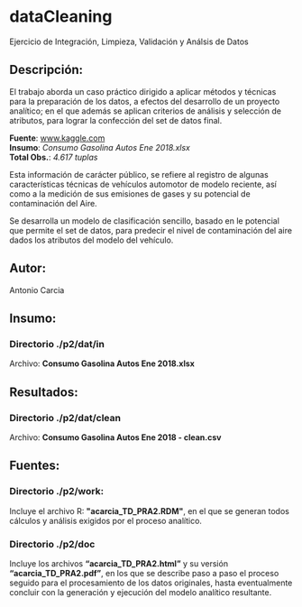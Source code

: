 # dataCleaning
Ejercicio de Integración, Limpieza, Validación y Análsis de Datos

## Descripción:
El trabajo aborda un caso práctico dirigido a aplicar métodos y técnicas para la preparación de los datos, a efectos del desarrollo de un proyecto analítico; en el que además se aplican criterios de análisis y selección de atributos, para lograr la confección del set de datos final.

  **Fuente**: www.kaggle.com        
  **Insumo**: *Consumo Gasolina Autos Ene 2018.xlsx*     
  **Total Obs.**: *4.617 tuplas*  
  
Esta información de carácter público, se refiere al registro de algunas características técnicas de vehículos automotor de modelo reciente, así como a la medición de sus emisiones de gases y su potencial de contaminación del Aire.

Se desarrolla un modelo de clasificación sencillo, basado en le potencial que permite el set de datos, para predecir el nivel de contaminación del aire dados los atributos del modelo del vehículo.

## Autor: 
Antonio Carcia

## Insumo:
### Directorio ./p2/dat/in
Archivo: **Consumo Gasolina Autos Ene 2018.xlsx**

## Resultados:
### Directorio ./p2/dat/clean
Archivo: **Consumo Gasolina Autos Ene 2018 - clean.csv**

## Fuentes:
### Directorio ./p2/work: 
Incluye el archivo R: **"acarcia_TD_PRA2.RDM"**, en el que se generan todos cálculos y análisis exigidos por el proceso analítico.

### Directorio ./p2/doc
Incluye los archivos **“acarcia_TD_PRA2.html”** y su versión **“acarcia_TD_PRA2.pdf”**, en los que se describe paso a paso el proceso seguido para el procesamiento de los datos originales, hasta eventualmente concluir con la generación y ejecución del modelo analítico resultante.

